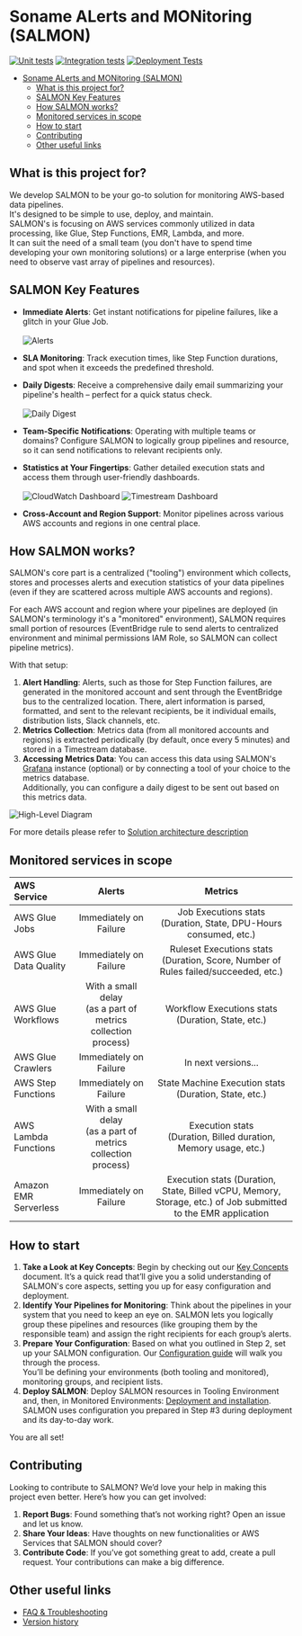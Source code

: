 # Soname ALerts and MONitoring (SALMON)

[![Unit tests](https://github.com/Soname-Solutions/salmon/actions/workflows/unit_tests.yml/badge.svg)](https://github.com/Soname-Solutions/salmon/actions/workflows/unit_tests.yml)
[![Integration tests](https://github.com/Soname-Solutions/salmon/actions/workflows/integration_tests_full.yml/badge.svg)](https://github.com/Soname-Solutions/salmon/actions/workflows/integration_tests_full.yml)
[![Deployment Tests](https://github.com/Soname-Solutions/salmon/actions/workflows/cdk_deployment_tests.yml/badge.svg)](https://github.com/Soname-Solutions/salmon/actions/workflows/cdk_deployment_tests.yml)

- [Soname ALerts and MONitoring (SALMON)](#soname-alerts-and-monitoring-salmon)
  - [What is this project for?](#what-is-this-project-for)
  - [SALMON Key Features](#salmon-key-features)
  - [How SALMON works?](#how-salmon-works)
  - [Monitored services in scope](#monitored-services-in-scope)
  - [How to start](#how-to-start)
  - [Contributing](#contributing)
  - [Other useful links](#other-useful-links)


## What is this project for?

We develop SALMON to be your go-to solution for monitoring AWS-based data pipelines.  
It's designed to be simple to use, deploy, and maintain.  
SALMON's is focusing on AWS services commonly utilized in data processing, like Glue, Step Functions, EMR, Lambda, and more.  
It can suit the need of a small team (you don't have to spend time developing your own monitoring solutions) or a large enterprise (when you need to observe vast array of pipelines and resources).

## SALMON Key Features

- **Immediate Alerts**: Get instant notifications for pipeline failures, like a glitch in your Glue Job.\
\
    ![Alerts](docs/images/alerting-email.png "Alerting email sample")

- **SLA Monitoring**: Track execution times, like Step Function durations, and spot when it exceeds the predefined threshold.
- **Daily Digests**: Receive a comprehensive daily email summarizing your pipeline's health – perfect for a quick status check.\
\
    ![Daily Digest](docs/images/digest-email.png "Daily Digest sample")

- **Team-Specific Notifications**: Operating with multiple teams or domains? Configure SALMON to logically group pipelines and resource, so it can send notifications to relevant recipients only.
- **Statistics at Your Fingertips**: Gather detailed execution stats and access them through user-friendly dashboards.\
\
    ![CloudWatch Dashboard](docs/images/grafana/cloudwatch-dashboard.png "CloudWatch Dashboard sample")
    ![Timestream Dashboard](docs/images/grafana/timestream-dashboard.png "Timestream Dashboard sample")

- **Cross-Account and Region Support**: Monitor pipelines across various AWS accounts and regions in one central place.

## How SALMON works?

SALMON's core part is a centralized ("tooling") environment which collects, stores and processes alerts and execution statistics of your data pipelines (even if they are scattered across multiple AWS accounts and regions).

For each AWS account and region where your pipelines are deployed (in SALMON's terminology it's a "monitored" environment), SALMON requires small portion of resources (EventBridge rule to send alerts to centralized environment and minimal permissions IAM Role, so SALMON can collect pipeline metrics).

With that setup:
1. **Alert Handling**: Alerts, such as those for Step Function failures, are generated in the monitored account and sent through the EventBridge bus to the centralized location. There, alert information is parsed, formatted, and sent to the relevant recipients, be it individual emails, distribution lists, Slack channels, etc.
2. **Metrics Collection**: Metrics data (from all monitored accounts and regions) is extracted periodically (by default, once every 5 minutes) and stored in a Timestream database.
3. **Accessing Metrics Data**: You can access this data using SALMON's [Grafana](docs/grafana.md) instance (optional) or by connecting a tool of your choice to the metrics database.  
Additionally, you can configure a daily digest to be sent out based on this metrics data.

![High-Level Diagram](docs/images/high-level-diagram.svg "High-Level Diagram")

For more details please refer to [Solution architecture description](docs/architecture.md)

## Monitored services in scope

| AWS Service | Alerts | Metrics |
|:---|:---:|:---:|
| AWS Glue Jobs | Immediately on Failure | Job Executions stats <br/> (Duration, State, DPU-Hours consumed, etc.) |
| AWS Glue Data Quality | Immediately on Failure | Ruleset Executions stats <br/> (Duration, Score, Number of Rules failed/succeeded, etc.) |
| AWS Glue Workflows | With a small delay <br/> (as a part of metrics collection process) | Workflow Executions stats <br/> (Duration, State, etc.) |
| AWS Glue Crawlers | Immediately on Failure | In next versions... |
| AWS Step Functions | Immediately on Failure | State Machine Execution stats (Duration, State, etc.) |
| AWS Lambda Functions | With a small delay <br/> (as a part of metrics collection process) | Execution stats <br/> (Duration, Billed duration, Memory usage, etc.) |
| Amazon EMR Serverless | Immediately on Failure | Execution stats (Duration, State, Billed vCPU, Memory, Storage, etc.) of Job submitted to the EMR application  |

## How to start

1. **Take a Look at Key Concepts**: Begin by checking out our [Key Concepts](docs/key_concepts.md) document. It’s a quick read that’ll give you a solid understanding of SALMON's core aspects, setting you up for easy configuration and deployment.
2. **Identify Your Pipelines for Monitoring**: Think about the pipelines in your system that you need to keep an eye on. SALMON lets you logically group these pipelines and resources (like grouping them by the responsible team) and assign the right recipients for each group’s alerts.
3. **Prepare Your Configuration**: Based on what you outlined in Step 2, set up your SALMON configuration. Our [Configuration guide](docs/configuration.md) will walk you through the process.  
You’ll be defining your environments (both tooling and monitored), monitoring groups, and recipient lists.
4. **Deploy SALMON**: Deploy SALMON resources in Tooling Environment and, then, in Monitored Environments: [Deployment and installation](docs/deployment.md). SALMON uses configuration you prepared in Step #3 during deployment and its day-to-day work.

You are all set!

## Contributing

Looking to contribute to SALMON? We’d love your help in making this project even better. Here’s how you can get involved:

1. **Report Bugs**: Found something that’s not working right? Open an issue and let us know. 
2. **Share Your Ideas**: Have thoughts on new functionalities or AWS Services that SALMON should cover?
3. **Contribute Code**: If you’ve got something great to add, create a pull request. Your contributions can make a big difference.

## Other useful links

* [FAQ & Troubleshooting](docs/faq.md)
* [Version history](docs/changelog.md)